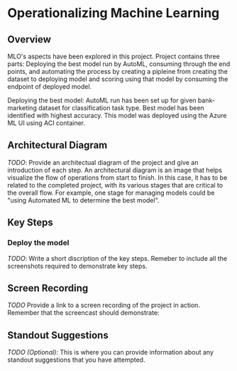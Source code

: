 # Operationalizing Machine Learning

## Overview
MLO's aspects have been explored in this project. Project contains three parts: Deploying the best model run by AutoML, consuming through the end points, and automating the process by creating a pipleine from creating the dataset to deploying model and scoring using that model by consuming the endpoint of deployed model.

Deploying the best model: AutoML run has been set up for given bank-marketing dataset for classification task type. Best model has been identified with highest accuracy. This model was deployed using the Azure ML UI using ACI container. 


## Architectural Diagram
*TODO*: Provide an architectual diagram of the project and give an introduction of each step. An architectural diagram is an image that helps visualize the flow of operations from start to finish. In this case, it has to be related to the completed project, with its various stages that are critical to the overall flow. For example, one stage for managing models could be "using Automated ML to determine the best model". 

## Key Steps
### Deploy the model
*TODO*: Write a short discription of the key steps. Remeber to include all the screenshots required to demonstrate key steps. 

## Screen Recording
*TODO* Provide a link to a screen recording of the project in action. Remember that the screencast should demonstrate:

## Standout Suggestions
*TODO (Optional):* This is where you can provide information about any standout suggestions that you have attempted.

